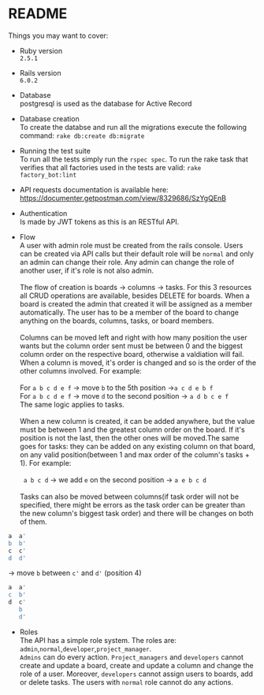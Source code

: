 # README
Things you may want to cover:

* Ruby version\
`2.5.1`

* Rails version\
`6.0.2`

* Database\
postgresql is used as the database for Active Record

* Database creation\
 To create the databse and run all the migrations execute the following command: `rake db:create db:migrate`

* Running the test suite\
  To run all the tests simply run the `rspec spec`.
  To run the rake task that verifies that all factories used in the tests are valid: `rake factory_bot:lint`
  
* API requests documentation is available here: https://documenter.getpostman.com/view/8329686/SzYgQEnB
* Authentication
\
Is made by JWT tokens as this is an RESTful API.

* Flow\
A user with admin role must be created from the rails console. Users can be created via API calls but their default role will be `normal` and only an admin can change their role. Any admin can change the role of another user, if it's role is not also admin.\
\
The flow of creation is boards -> columns -> tasks\. For this 3 resources all CRUD operations are available, besides DELETE for boards. When a board is created the admin that created it will be assigned as a member automatically. The user has to be a member of the board to change anything on the boards, columns, tasks, or board members.\
\
Columns can be moved left and right with how many position the user wants but the column order sent must be between 0 and the biggest column order on the respective board, otherwise a valdiation will fail. When a column is moved, it's order is changed and so is the order of the other columns  involved. For example: \
\
For `a b c d e f` -> move `b` to the 5th position ->`a c d e b f`\
For `a b c d e f` -> move `d` to the second position -> `a d b c e f`\
The same logic applies to tasks. \
\
When a new column is created, it can be added anywhere, but the value must be between 1 and the greatest column order on the board. If it's position is not the last, then the other ones will be moved.The same goes for tasks: they can be added on any existing column on that board, on any valid position(between 1 and max order of the column's tasks + 1). For example: \
\
` a b c d` -> we add `e` on the second position -> `a e b c d` \
\
Tasks can also be moved between columns(if task order will not be specified, there might be errors as the task order can be greater than the new column's biggest task order) and there will be changes on both of them.
```ruby
a  a'
b  b'
c  c'
d  d'
```
-> move `b` between `c'` and `d'` (position 4)
```ruby
a  a'
c  b'
d  c'
   b
   d'
```
* Roles\
The API has a simple role system. The roles are: `admin`,`normal`,`developer`,`project_manager`.\
`Admins` can do every action. `Project_managers` and `developers` cannot create and update a board, create and update a column and change the role of a user. Moreover, `developers` cannot assign users to boards, add or delete tasks.
The users with `normal` role cannot do any actions.


